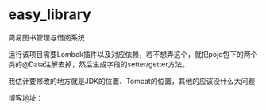 # easy_library
 简易图书管理与借阅系统

运行该项目需要Lombok插件以及对应依赖，若不想弄这个，就把pojo包下的两个类的@Data注解去掉，然后生成字段的setter/getter方法。

我估计要修改的地方就是JDK的位置、Tomcat的位置，其他的应该没什么大问题

博客地址：
